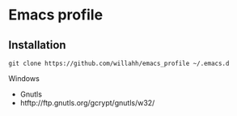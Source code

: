 # Emacs profile

## Installation
```{r, engine='bash', count_lines}
git clone https://github.com/willahh/emacs_profile ~/.emacs.d
```

Windows
  - Gnutls
  - htftp://ftp.gnutls.org/gcrypt/gnutls/w32/
## 
